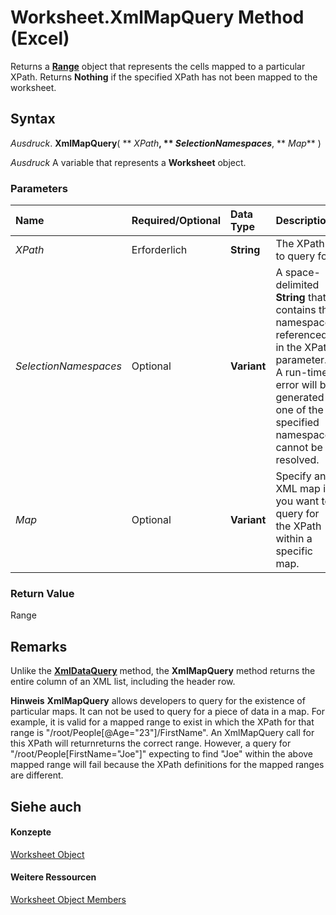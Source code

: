
# Worksheet.XmlMapQuery Method (Excel)

Returns a  **[Range](b8207778-0dcc-4570-1234-f130532cc8cd.md)** object that represents the cells mapped to a particular XPath. Returns **Nothing** if the specified XPath has not been mapped to the worksheet.


## Syntax

 _Ausdruck_. **XmlMapQuery**( ** _XPath_**, ** _SelectionNamespaces_**, ** _Map_** )

 _Ausdruck_ A variable that represents a **Worksheet** object.


### Parameters



|**Name**|**Required/Optional**|**Data Type**|**Description**|
|:-----|:-----|:-----|:-----|
| _XPath_|Erforderlich|**String**|The XPath to query for.|
| _SelectionNamespaces_|Optional|**Variant**|A space-delimited  **String** that contains the namespaces referenced in the XPath parameter. A run-time error will be generated if one of the specified namespaces cannot be resolved.|
| _Map_|Optional|**Variant**|Specify an XML map if you want to query for the XPath within a specific map.|

### Return Value

Range


## Remarks

Unlike the  **[XmlDataQuery](de728702-962f-a047-a58d-3e2fa9c86acd.md)** method, the **XmlMapQuery** method returns the entire column of an XML list, including the header row.


 **Hinweis**   **XmlMapQuery** allows developers to query for the existence of particular maps. It can not be used to query for a piece of data in a map. For example, it is valid for a mapped range to exist in which the XPath for that range is "/root/People[@Age="23"]/FirstName". An XmlMapQuery call for this XPath will returnreturns the correct range. However, a query for "/root/People[FirstName="Joe"]" expecting to find "Joe" within the above mapped range will fail because the XPath definitions for the mapped ranges are different.


## Siehe auch


#### Konzepte


[Worksheet Object](182b705e-854a-81cc-a4b0-59b942de55ae.md)
#### Weitere Ressourcen


[Worksheet Object Members](http://msdn.microsoft.com/library/f8c1afea-1a1c-f5e4-37e3-52c434c8c157%28Office.15%29.aspx)